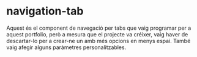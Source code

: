 # navigation-tab
[//]: # (Description)
Aquest és el component de navegació per tabs que vaig programar per a aquest portfolio, però a mesura que el projecte va créixer, vaig haver de descartar-lo per a crear-ne un amb més opcions en menys espai. També vaig afegir alguns paràmetres personalitzables.